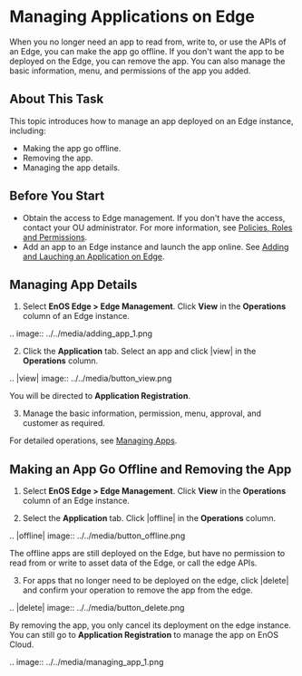# Managing Applications on Edge

When you no longer need an app to read from, write to, or use the APIs of an Edge, you can make the app go offline. If you don't want the app to be deployed on the Edge, you can remove the app. You can also manage the basic information, menu, and permissions of the app you added. 

## About This Task

This topic introduces how to manage an app deployed on an Edge instance, including:

- Making the app go offline.
- Removing the app.
- Managing the app details.

## Before You Start

- Obtain the access to Edge management. If you don't have the access, contact your OU administrator. For more information, see [Policies, Roles and Permissions](/docs/iam/en/latest/access_policy).
- Add an app to an Edge instance and launch the app online. See [Adding and Lauching an Application on Edge](adding_app).

## Managing App Details

1. Select **EnOS Edge > Edge Management**. Click **View** in the **Operations** column of an Edge instance.

 .. image:: ../../media/adding_app_1.png

2. Click the **Application** tab. Select an app and click |view| in the **Operations** column.

 .. |view| image:: ../../media/button_view.png

 You will be directed to **Application Registration**.

3. Manage the basic information, permission, menu, approval, and customer as required.

 For detailed operations, see [Managing Apps](/docs/app-development/zh_CN/dev/managing_apps).

## Making an App Go Offline and Removing the App

1. Select **EnOS Edge > Edge Management**. Click **View** in the **Operations** column of an Edge instance.

2. Select the **Application** tab. Click |offline| in the **Operations** column.

 .. |offline| image:: ../../media/button_offline.png

 The offline apps are still deployed on the Edge, but have no permission to read from or write to asset data of the Edge, or call the edge APIs.

3. For apps that no longer need to be deployed on the edge, click |delete| and confirm your operation to remove the app from the edge.

 .. |delete| image:: ../../media/button_delete.png
 
 By removing the app, you only cancel its deployment on the edge instance. You can still go to **Application Registration** to manage the app on EnOS Cloud.

 .. image:: ../../media/managing_app_1.png